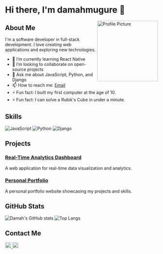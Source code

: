# Hi there, I'm damahmugure 👋

<img src="https://github.com/your-damahmugure /your-repo/blob/main/path/to/your-image.jpg" alt="Profile Picture" width="200" height="200" align="right">

## About Me
I'm a software developer  in full-stack development. I love creating web applications and exploring new technologies.

- 🌱 I’m currently learning React Native
- 👯 I’m looking to collaborate on open-source projects
- 💬 Ask me about JavaScript, Python, and Django
- 📫 How to reach me: [Email](mailto:damariesm406@gmail.com)
- ⚡ Fun fact: I built my first computer at the age of 10.
- ⚡ Fun fact: I can solve a Rubik's Cube in under a minute.

## Skills
![JavaScript](https://img.shields.io/badge/-JavaScript-black?style=flat-square&logo=javascript)
![Python](https://img.shields.io/badge/-Python-black?style=flat-square&logo=python)
![Django](https://img.shields.io/badge/-Django-black?style=flat-square&logo=django)
## Projects
### [Real-Time Analytics Dashboard](https://github.com/damahmugure/real-time-analytics-dashboard)
A web application for real-time data visualization and analytics.

### [Personal Portfolio](https://github.com/damahmugure/personal-portfolio)
A personal portfolio website showcasing my projects and skills.

## GitHub Stats
![Damah's GitHub stats](https://github-readme-stats.vercel.app/api?username=damahmugure&show_icons=true&theme=radical)
![Top Langs](https://github-readme-stats.vercel.app/api/top-langs/?username=damahmugure&layout=compact&theme=radical)

## Contact Me
<a href="https://linkedin.com/in/damaris-njoroge" target="_blank">
  <img src="https://cdn.jsdelivr.net/npm/simple-icons@v3/icons/linkedin.svg" alt="LinkedIn" style="width:20px;height:20px;">
</a>
<a href="mailto:damariesm406@gmail.com" target="_blank">
  <img src="https://cdn.jsdelivr.net/npm/simple-icons@v3/icons/gmail.svg" alt="Email" style="width:20px;height:20px;">
</a>

